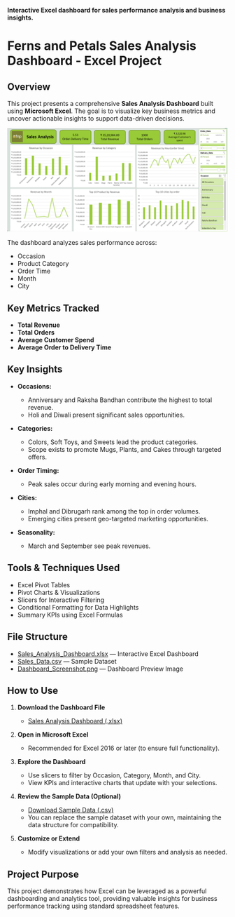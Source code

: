 **Interactive Excel dashboard for sales performance analysis and business insights.**  
# Ferns and Petals Sales Analysis Dashboard - Excel Project

## Overview

This project presents a comprehensive **Sales Analysis Dashboard** built using **Microsoft Excel**. The goal is to visualize key business metrics and uncover actionable insights to support data-driven decisions.

![Dashboard Screenshot](https://github.com/Kshitija-Agrawal/Sales-Analysis-Dashboard-Excel/blob/main/Screenshot%202025-07-22%20022505.png)

The dashboard analyzes sales performance across:
* Occasion
* Product Category
* Order Time
* Month
* City

## Key Metrics Tracked

* **Total Revenue**
* **Total Orders**
* **Average Customer Spend**
* **Average Order to Delivery Time**

## Key Insights

* **Occasions:**
  * Anniversary and Raksha Bandhan contribute the highest to total revenue.
  * Holi and Diwali present significant sales opportunities.

* **Categories:**
  * Colors, Soft Toys, and Sweets lead the product categories.
  * Scope exists to promote Mugs, Plants, and Cakes through targeted offers.

* **Order Timing:**
  * Peak sales occur during early morning and evening hours.

* **Cities:**
  * Imphal and Dibrugarh rank among the top in order volumes.
  * Emerging cities present geo-targeted marketing opportunities.

* **Seasonality:**
  * March and September see peak revenues.

## Tools & Techniques Used

* Excel Pivot Tables
* Pivot Charts & Visualizations
* Slicers for Interactive Filtering
* Conditional Formatting for Data Highlights
* Summary KPIs using Excel Formulas

## File Structure

* [Sales\_Analysis\_Dashboard.xlsx](https://1drv.ms/x/c/e83481bc4d6112c8/EXoz7gJh-7xEki03qyDrRWoBiD332jQIh3i-pvff9Rhv4g?e=Ot6azZ) — Interactive Excel Dashboard
* [Sales\_Data.csv](./Sales_Data.csv) — Sample Dataset
* [Dashboard\_Screenshot.png](https://github.com/Kshitija-Agrawal/Sales-Analysis-Dashboard-Excel/blob/main/Screenshot%202025-07-22%20022505.png) — Dashboard    Preview Image
  
## How to Use

1. **Download the Dashboard File**
   * [Sales Analysis Dashboard (.xlsx)](./Sales_Analysis_Dashboard.xlsx)

2. **Open in Microsoft Excel**
   * Recommended for Excel 2016 or later (to ensure full functionality).

3. **Explore the Dashboard**
   * Use slicers to filter by Occasion, Category, Month, and City.
   * View KPIs and interactive charts that update with your selections.

4. **Review the Sample Data (Optional)**
   * [Download Sample Data (.csv)](./Sales_Data.csv)
   * You can replace the sample dataset with your own, maintaining the data structure for compatibility.

5. **Customize or Extend**
   * Modify visualizations or add your own filters and analysis as needed.

## Project Purpose

This project demonstrates how Excel can be leveraged as a powerful dashboarding and analytics tool, providing valuable insights for business performance tracking using standard spreadsheet features.
